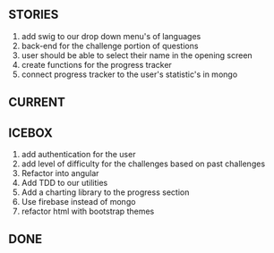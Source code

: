 ## STORIES
1. add swig to our drop down menu's of languages
1. back-end for the challenge portion of questions
1. user should be able to select their name in the opening screen
1. create functions for the progress tracker
1. connect progress tracker to the user's statistic's in mongo


## CURRENT



## ICEBOX
1. add authentication for the user
1. add level of difficulty for the challenges based on past challenges
1. Refactor into angular
1. Add TDD to our utilities
1. Add a charting library to the progress section
1. Use firebase instead of mongo
1. refactor html with bootstrap themes 

## DONE
